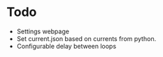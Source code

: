 # Todo

- Settings webpage
- Set current.json based on currents from python.
- Configurable delay between loops
